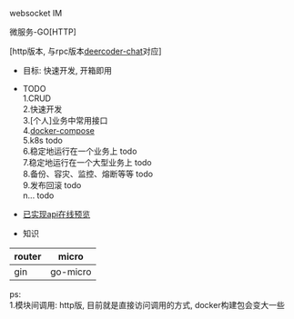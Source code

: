 websocket IM  

微服务-GO[HTTP]  

[http版本, 与rpc版本[deercoder-chat](https://github.com/dreamlu/deercoder-chat)对应]  

- 目标: 快速开发, 开箱即用

- TODO  
1.CRUD  
2.快速开发  
3.[个人]业务中常用接口  
4.[docker-compose](./docker/docker-compose.yaml)  
5.k8s todo  
6.稳定地运行在一个业务上 todo  
7.稳定地运行在一个大型业务上 todo  
8.备份、容灾、监控、熔断等等 todo  
9.发布回滚 todo  
n... todo  

- [已实现api在线预览](https://www.eolinker.com/#/share/index?shareCode=7Wl9J7)

- 知识  
 
| router | micro |  
| ------ | ---- |  
| gin | go-micro | 

ps:  
1.模块间调用: http版, 目前就是直接访问调用的方式, docker构建包会变大一些